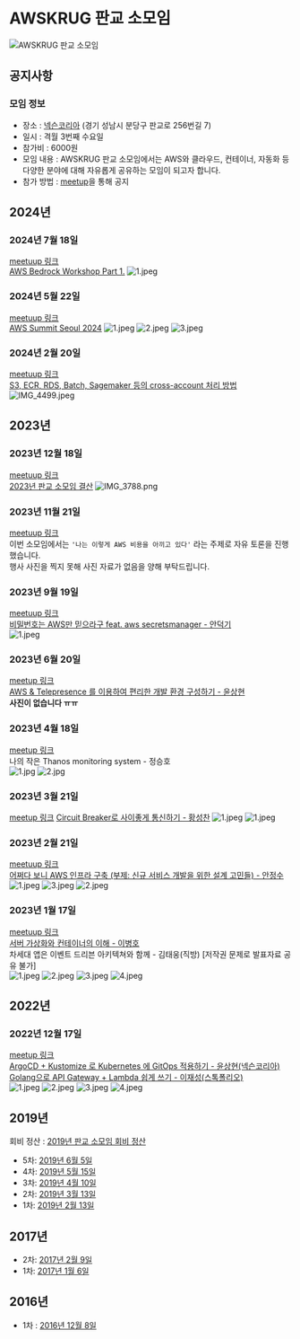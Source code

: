 # AWSKRUG 판교 소모임
![AWSKRUG 판교 소모임](images/logo.png)

## 공지사항
### 모임 정보
- 장소 : [넥슨코리아](https://naver.me/IgTDnnmi) (경기 성남시 분당구 판교로 256번길 7)
- 일시 : 격월 3번째 수요일
- 참가비 : 6000원
- 모임 내용 : AWSKRUG 판교 소모임에서는 AWS와 클라우드, 컨테이너, 자동화 등 다양한 분야에 대해 자유롭게 공유하는 모임이 되고자 합니다.
- 참가 방법 : [meetup](https://www.meetup.com/ko-KR/awskrug)을 통해 공지


## 2024년
### 2024년 7월 18일
[meetuup 링크](https://www.meetup.com/ko-KR/awskrug/events/302096534/)  
[AWS Bedrock Workshop Part 1.](https://docs.google.com/presentation/d/1cSImUcrhWCJVnPsCl7_hVYZ51EdHhuSA/edit?rtpof=true)
![1.jpeg](images/2024/0718/1.jpg)

### 2024년 5월 22일
[meetuup 링크](https://www.meetup.com/ko-KR/awskrug/events/301052548/)  
[AWS Summit Seoul 2024](attachments/2024/0522/20240522_aws_summit_후기_황성찬.pdf)
![1.jpeg](images/2024/0522/1.jpeg)
![2.jpeg](images/2024/0522/2.jpeg)
![3.jpeg](images/2024/0522/3.jpeg)


### 2024년 2월 20일
[meetuup 링크](https://www.meetup.com/ko-KR/awskrug/events/299094101/)  
[S3, ECR, RDS, Batch, Sagemaker 등의 cross-account 처리 방법](attachments/2024/0220/20240220_판교모임_김재일.pdf)
![IMG_4499.jpeg](images/2024/0220/IMG_4499.jpeg)

## 2023년
### 2023년 12월 18일
[meetuup 링크](https://www.meetup.com/ko-KR/awskrug/events/295997505/)  
[2023년 판교 소모임 결산](https://docs.google.com/presentation/d/1a2-CKZ-LOt5k2SIWNMB6CcFx0j-X2u82tPMI4hqV86g/edit?usp=sharing)
![IMG_3788.png](images/2023/1218/IMG_3788.png)

### 2023년 11월 21일
[meetuup 링크](https://www.meetup.com/ko-KR/awskrug/events/295997505/)  
이번 소모임에서는 `'나는 이렇게 AWS 비용을 아끼고 있다'` 라는 주제로 자유 토론을 진행했습니다.  
행사 사진을 찍지 못해 사진 자료가 없음을 양해 부탁드립니다.

### 2023년 9월 19일
[meetuup 링크](https://www.meetup.com/ko-KR/awskrug/events/295997505/)  
[비밀번호는 AWS만 믿으라구 feat. aws secretsmanager - 안덕기](attachments/2023/0919/비밀번호는AWS만믿으라구.pdf)  
![1.jpeg](images/2023/0919/1.jpg)

### 2023년 6월 20일
[meetup 링크](https://www.meetup.com/ko-KR/awskrug/events/294013867/)  
[AWS & Telepresence 를 이용하여 편리한 개발 환경 구성하기 - 윤상현](https://docs.google.com/presentation/d/1sbDeGQ0whx81XpIB55LkeOxLqa0n9422nJXl784N8Do/edit?usp=drive_link)  
**사진이 없습니다 ㅠㅠ**

### 2023년 4월 18일
[meetup 링크](https://www.meetup.com/ko-KR/awskrug/events/292820455/)  
나의 작은 Thanos monitoring system - 정승호  
![1.jpg](images%2F2023%2F0418%2F20230418_202628.jpg)
![2.jpg](images%2F2023%2F0418%2F20230418_195900.jpg)

### 2023년 3월 21일
[meetup 링크](https://www.meetup.com/ko-KR/awskrug/events/292066382/)
[Circuit Breaker로 사이좋게 통신하기 - 황성찬](attachments/2023/0321/2023_03_21_pangyo_circuit_breaker.pdf)
![1.jpeg](images/2023/0321/IMG_8966.jpg)
![1.jpeg](images/2023/0321/IMG_8967.jpg)


### 2023년 2월 21일
[meetuup 링크](https://www.meetup.com/ko-KR/awskrug/events/291455354/)  
[어쩌다 보니 AWS 인프라 구축 (부제: 신규 서비스 개발을 위한 설계 고민들) - 안정수](attachments%2F2023%2F0221%2F%EC%96%B4%EC%A9%8C%EB%8B%A4%20AWS%20%EC%9D%B8%ED%94%84%EB%9D%BC%20%EA%B5%AC%EC%B6%95%28%EC%8B%A0%EA%B7%9C%20%EC%84%9C%EB%B9%84%EC%8A%A4%20%EA%B0%9C%EB%B0%9C%EC%9D%84%20%EC%9C%84%ED%95%9C%20%EC%84%A4%EA%B3%84%20%EA%B3%A0%EB%AF%BC%EB%93%A4%29.pdf)  
![1.jpeg](images%2F2023%2F0221%2F1.jpeg)
![3.jpeg](images%2F2023%2F0221%2F3.jpeg)
![2.jpeg](images%2F2023%2F0221%2F2.jpeg)

### 2023년 1월 17일
[meetuup 링크](https://www.meetup.com/ko-KR/awskrug/events/290666214/)  
[서버 가상화와 컨테이너의 이해 - 이병호](attachments%2F2023%2F0117%2F%EC%84%9C%EB%B2%84%20%EA%B0%80%EC%84%B1%ED%99%94%EC%99%80%20%EC%BB%A8%ED%85%8C%EC%9D%B4%EB%84%88%EC%9D%98%20%EC%9D%B4%ED%95%B4_%EC%9D%B4%EB%B3%91%ED%98%B8.pdf)  
차세대 앱은 이벤트 드리븐 아키텍쳐와 함께 - 김태웅(직방) [저작권 문제로 발표자료 공유 불가]  
![1.jpeg](images%2F2023%2F0117%2F1.jpeg)
![2.jpeg](images%2F2023%2F0117%2F2.jpeg)
![3.jpeg](images%2F2023%2F0117%2F3.jpeg)
![4.jpeg](images%2F2023%2F0117%2F4.jpeg)


## 2022년
### 2022년 12월 17일
[meetup 링크](https://www.meetup.com/ko-KR/awskrug/events/290054105/)  
[ArgoCD + Kustomize 로 Kubernetes 에 GitOps 적용하기 - 윤상현(넥슨코리아)](https://hinco114.notion.site/221208-291b5a05a07d4f15849276d2fca6c2d7)  
[Golang으로 API Gateway + Lambda 쉽게 쓰기 - 이재성(스톡폴리오)](https://slides.hellp.io/%EB%A7%88%EB%A5%B8%EC%88%98%EA%B1%B4%EC%A7%9C%EA%B8%B0.slide#1)  
![1.jpeg](images%2F2022%2F1217%2F1.jpeg)
![2.jpeg](images%2F2022%2F1217%2F2.jpeg)
![3.jpeg](images%2F2022%2F1217%2F3.jpeg)
![4.jpeg](images%2F2022%2F1217%2F4.jpeg)

## 2019년
회비 정산 : [2019년 판교 소모임 회비 정산](https://drive.google.com/file/d/1iELIGAcESyceQGAk_NLkDTOFcTFs_XcL/view?usp=sharing)

- 5차: [2019년 6월 5일](meetups/2019/20190605_meetup.md)
- 4차: [2019년 5월 15일](meetups/2019/20190515_meetup.md)
- 3차: [2019년 4월 10일](meetups/2019/20190410_meetup.md)
- 2차: [2019년 3월 13일](meetups/2019/20190313_meetup.md)
- 1차: [2019년 2월 13일](meetups/2019/20190213_meetup.md)

## 2017년
- 2차: [2017년 2월 9일](https://github.com/awskrug/meetups/blob/master/Pangyo-Group.md#%ED%8C%90%EA%B5%90-%EC%A4%91%EA%B8%89%EC%9E%90-%EB%AA%A8%EC%9E%84)
- 1차: [2017년 1월 6일](https://github.com/awskrug/meetups/blob/master/Pangyo-Group.md#%ED%8C%90%EA%B5%90-%EC%A4%91%EA%B8%89%EC%9E%90-%EB%AA%A8%EC%9E%84)

## 2016년
- 1차 : [2016년 12월 8일](https://www.meetup.com/ko-KR/awskrug/events/237355577/)

